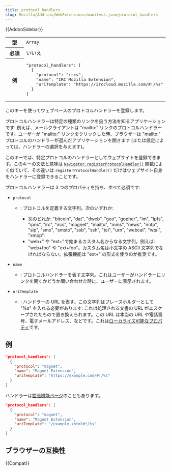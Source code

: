 ```yaml
---
title: protocol_handlers
slug: Mozilla/Add-ons/WebExtensions/manifest.json/protocol_handlers
---
```


{{AddonSidebar}}

<table class="fullwidth-table standard-table">
  <tbody>
    <tr>
      <th scope="row" style="width: 30%">型</th>
      <td><code>Array</code></td>
    </tr>
    <tr>
      <th scope="row">必須</th>
      <td>いいえ</td>
    </tr>
    <tr>
      <th scope="row">例</th>
      <td>
        <pre class="brush: json no-line-numbers">
"protocol_handlers": [
  {
    "protocol": "ircs",
    "name": "IRC Mozilla Extension",
    "uriTemplate": "https://irccloud.mozilla.com/#!/%s"
  }
]</pre
        >
      </td>
    </tr>
  </tbody>
</table>

このキーを使ってウェブベースのプロトコルハンドラーを登録します。

プロトコルハンドラーは特定の種類のリンクを扱う方法を知るアプリケーションです: 例えば、メールクライアントは "mailto:" リンクのプロトコルハンドラーです。ユーザーが "mailto:" リンクをクリックした時、ブラウザーは "mailto:" プロトコルのハンドラーが選んだアプリケーションを開きます (または設定によっては、ハンドラーの選択を与えます)。

このキーでは、特定プロトコルのハンドラーとしてウェブサイトを登録できます。このキーの文法と意味は [`Navigator.registerProtocolHandler()`](/ja/docs/Web/API/Navigator/registerProtocolHandler) 関数によく似ていて、その違いは `registerProtocolHandler()` だけはウェブサイト自身をハンドラーに登録できることです。

プロトコルハンドラーは 3 つのプロパティを持ち、すべて必須です:

- `protocol`

  - : プロトコルを定義する文字列。次のいずれか:

    - 次のどれか: "bitcoin", "dat", "dweb", "geo", "gopher", "im", "ipfs", "ipns", "irc", "ircs", "magnet", "mailto", "mms", "news", "nntp", "sip", "sms", "smsto", "ssb", "ssh", "tel", "urn", "webcal", "wtai", "xmpp".
    - "web+" や "ext+"で始まるカスタム名からなる文字列。例えば: "web+foo" や "ext+foo"。カスタム名は小文字の ASCII 文字列でなければならない。拡張機能は "ext+" の形式を使うのが推奨です。

- `name`
  - : プロトコルハンドラーを表す文字列。これはユーザーがハンドラーにリンクを開くかどうか問い合わせた時に、ユーザーに表示されます。
- `uriTemplate`
  - : ハンドラーの URL を表す。この文字列はプレースホルダーとして "%s" を入れる必要があります: これは処理される文書の URL がエスケープされたもので置き換えられます。この URL は本当の URL や電話番号、電子メールアドレス、などです。これは[ローカライズ可能なプロパティ](/ja/Add-ons/WebExtensions/Internationalization#Internationalizing_manifest.json)です。

## 例

```json
"protocol_handlers": [
  {
    "protocol": "magnet",
    "name": "Magnet Extension",
    "uriTemplate": "https://example.com/#!/%s"
  }
]
```

ハンドラーは[拡張機能ページ](/ja/docs/Mozilla/Add-ons/WebExtensions/user_interface/Extension_pages)のこともあります。

```json
"protocol_handlers": [
  {
    "protocol": "magnet",
    "name": "Magnet Extension",
    "uriTemplate": "/example.xhtml#!/%s"
  }
]
```

## ブラウザーの互換性

{{Compat}}
